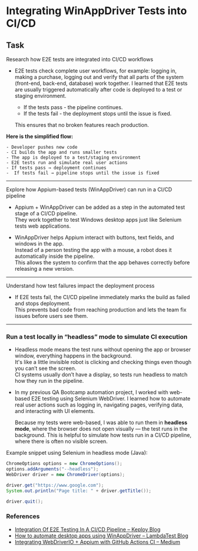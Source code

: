 # Integrating WinAppDriver Tests into CI/CD

## Task


Research how E2E tests are integrated into CI/CD workflows
- E2E tests check complete user workflows, for example: logging in, making a purchase, logging out and verify that all parts of the system (front-end, back-end, database) work together.
I learned that E2E tests are usually triggered automatically after code is deployed to a test or staging environment.  
    - If the tests pass - the pipeline continues.  
    - If the tests fail - the deployment stops until the issue is fixed. 
  
    This ensures that no broken features reach production.

  
**Here is the simplified flow:**

    - Developer pushes new code  
    - CI builds the app and runs smaller tests  
    - The app is deployed to a test/staging environment  
    - E2E tests run and simulate real user actions  
    - If tests pass → deployment continues  
    -  If tests fail → pipeline stops until the issue is fixed  

---

Explore how Appium-based tests (WinAppDriver) can run in a CI/CD pipeline
- Appium + WinAppDriver can be added as a step in the automated test stage of a CI/CD pipeline.  
They work together to test Windows desktop apps just like Selenium tests web applications.

- WinAppDriver helps Appium interact with buttons, text fields, and windows in the app.  
Instead of a person testing the app with a mouse, a robot does it automatically inside the pipeline.  
This allows the system to confirm that the app behaves correctly before releasing a new version.

---

Understand how test failures impact the deployment process  
- If E2E tests fail, the CI/CD pipeline immediately marks the build as failed and stops deployment.  
This prevents bad code from reaching production and lets the team fix issues before users see them.

---

### Run a test locally in “headless” mode to simulate CI execution

- Headless mode means the test runs without opening the app or browser window, everything happens in the background.  
  It's like a little invisible robot is clicking and checking things even though you can’t see the screen.  
  CI systems usually don’t have a display, so tests run headless to match how they run in the pipeline.

- In my previous QA Bootcamp automation project, I worked with web-based E2E testing using Selenium WebDriver. I learned how to automate real user actions such as logging in, navigating pages, verifying data, and interacting with UI elements.

  Because my tests were web-based, I was able to run them in **headless mode**, where the browser does not open visually — the test runs in the background. This is helpful to simulate how tests run in a CI/CD pipeline, where there is often no visible screen.

Example snippet using Selenium in headless mode (Java):

```java
ChromeOptions options = new ChromeOptions();
options.addArguments("--headless");
WebDriver driver = new ChromeDriver(options);

driver.get("https://www.google.com");
System.out.println("Page title: " + driver.getTitle());

driver.quit();  
```





### References
- [Integration Of E2E Testing In A CI/CD Pipeline – Keploy Blog](https://keploy.io/blog/technology/integration-of-e2e-testing-in-a-cicd-pipeline?utm_source=chatgpt.com#automation-of-e2e-tests-with-ci-cd-workflows)
- [How to automate desktop apps using WinAppDriver – LambdaTest Blog](https://www.lambdatest.com/blog/how-to-automate-desktops-apps-using-winappdriver/?utm_source=chatgpt.com)
- [Integrating WebDriverIO + Appium with GitHub Actions CI – Medium](https://medium.com/@adityasairam11/integrating-webdriverio-appium-test-with-github-actions-ci-and-browserstack-62a955b14b50?utm_source=chatgpt.com)  

